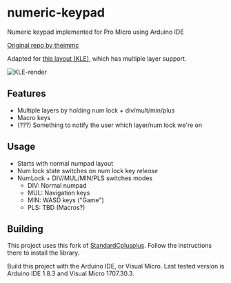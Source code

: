 # numeric-keypad
Numeric keypad implemented for Pro Micro using Arduino IDE

[Original repo by theimmc](https://github.com/theimmc/numeric-keypad)

Adapted for [this layout (KLE)](http://www.keyboard-layout-editor.com/#/gists/6e0ff19db4f3ac36ccb57e5ba46f8258), which has multiple layer support.

![KLE-render](http://kle-render.herokuapp.com/api/6e0ff19db4f3ac36ccb57e5ba46f8258)

## Features

* Multiple layers by holding num lock + div/mult/min/plus
* Macro keys
* (???) Something to notify the user which layer/num lock we're on

## Usage

* Starts with normal numpad layout
* Num lock state switches on num lock key _release_
* NumLock + DIV/MUL/MIN/PLS switches modes
  * DIV: Normal numpad
  * MUL: Navigation keys
  * MIN: WASD keys ("Game")
  * PLS: TBD (Macros?)

## Building

This project uses this fork of [StandardCplusplus](https://github.com/SGSSGene/StandardCplusplus). Follow the instructions there to install the library.

Build this project with the Arduino IDE, or Visual Micro. Last tested version is Arduino IDE 1.8.3 and Visual Micro 1707.30.3.
